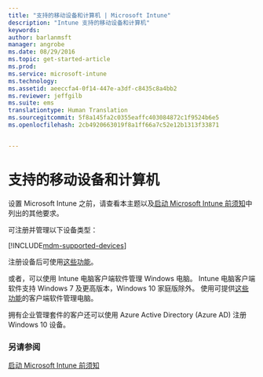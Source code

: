 ```yaml
---
title: "支持的移动设备和计算机 | Microsoft Intune"
description: "Intune 支持的移动设备和计算机"
keywords: 
author: barlanmsft
manager: angrobe
ms.date: 08/29/2016
ms.topic: get-started-article
ms.prod: 
ms.service: microsoft-intune
ms.technology: 
ms.assetid: aeeccfa4-0f14-447e-a3df-c8435c8a4bb2
ms.reviewer: jeffgilb
ms.suite: ems
translationtype: Human Translation
ms.sourcegitcommit: 5f8a145fa2c0355eaffc403084872c1f9524b6e5
ms.openlocfilehash: 2cb4920663019f8a1ff66a7c52e12b1313f33871


---
```


# 支持的移动设备和计算机

设置 Microsoft Intune 之前，请查看本主题以及[启动 Microsoft Intune 前须知](what-to-know-before-you-start-microsoft-intune.md)中列出的其他要求。

可注册并管理以下设备类型：

[!INCLUDE[mdm-supported-devices](../includes/mdm-supported-devices.md)]

注册设备后可使用[这些功能](/Intune/get-started/choose-how-to-manage-devices)。

或者，可以使用 Intune 电脑客户端软件管理 Windows 电脑。 Intune 电脑客户端软件支持 Windows 7 及更高版本，Windows 10 家庭版除外。 使用可提供[这些功能](set-up-windows-device-management-with-microsoft-intune.md)的客户端软件管理电脑。

拥有企业管理套件的客户还可以使用 Azure Active Directory (Azure AD) 注册 Windows 10 设备。

### 另请参阅
[启动 Microsoft Intune 前须知](what-to-know-before-you-start-microsoft-intune.md)



<!--HONumber=Sep16_HO3-->


